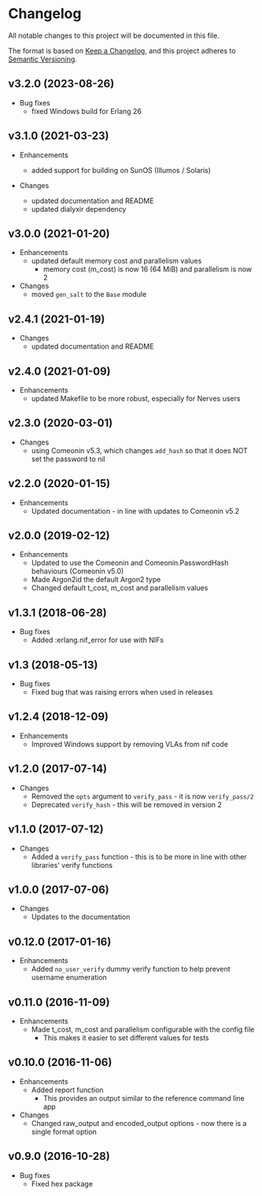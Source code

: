 # Changelog

All notable changes to this project will be documented in this file.

The format is based on [Keep a Changelog](https://keepachangelog.com/en/1.0.0/),
and this project adheres to [Semantic Versioning](https://semver.org/spec/v2.0.0.html).


## v3.2.0 (2023-08-26)

* Bug fixes
  * fixed Windows build for Erlang 26

## v3.1.0 (2021-03-23)

* Enhancements
  * added support for building on SunOS (Illumos / Solaris)

* Changes
  * updated documentation and README
  * updated dialyxir dependency

## v3.0.0 (2021-01-20)

* Enhancements
  * updated default memory cost and parallelism values
    * memory cost (m_cost) is now 16 (64 MiB) and parallelism is now 2
* Changes
  * moved `gen_salt` to the `Base` module

## v2.4.1 (2021-01-19)

* Changes
  * updated documentation and README

## v2.4.0 (2021-01-09)

* Enhancements
  * updated Makefile to be more robust, especially for Nerves users

## v2.3.0 (2020-03-01)

* Changes
  * using Comeonin v5.3, which changes `add_hash` so that it does NOT set the password to nil

## v2.2.0 (2020-01-15)

* Enhancements
  * Updated documentation - in line with updates to Comeonin v5.2

## v2.0.0 (2019-02-12)

* Enhancements
  * Updated to use the Comeonin and Comeonin.PasswordHash behaviours (Comeonin v5.0)
  * Made Argon2id the default Argon2 type
  * Changed default t_cost, m_cost and parallelism values

## v1.3.1 (2018-06-28)

* Bug fixes
  * Added :erlang.nif_error for use with NIFs

## v1.3 (2018-05-13)

* Bug fixes
  * Fixed bug that was raising errors when used in releases

## v1.2.4 (2018-12-09)

* Enhancements
  * Improved Windows support by removing VLAs from nif code

## v1.2.0 (2017-07-14)

* Changes
  * Removed the `opts` argument to `verify_pass` - it is now `verify_pass/2`
  * Deprecated `verify_hash` - this will be removed in version 2

## v1.1.0 (2017-07-12)

* Changes
  * Added a `verify_pass` function - this is to be more in line with other libraries' verify functions

## v1.0.0 (2017-07-06)

* Changes
  * Updates to the documentation

## v0.12.0 (2017-01-16)

* Enhancements
  * Added `no_user_verify` dummy verify function to help prevent username enumeration

## v0.11.0 (2016-11-09)

* Enhancements
  * Made t_cost, m_cost and parallelism configurable with the config file
    * This makes it easier to set different values for tests

## v0.10.0 (2016-11-06)

* Enhancements
  * Added report function
    * This provides an output similar to the reference command line app
* Changes
  * Changed raw_output and encoded_output options - now there is a single format option

## v0.9.0 (2016-10-28)

* Bug fixes
  * Fixed hex package
